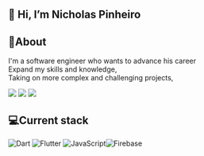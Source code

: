 ## 👋 Hi, I’m Nicholas Pinheiro

## 👤About
I'm a software engineer who wants to advance his career </br>
Expand my skills and knowledge, </br>
Taking on more complex and challenging projects, </br>
<div> 
  <a href="https://www.linkedin.com/in/nicholas-pinheiro-32b3a4247/" target="_blank"><img src="https://img.shields.io/badge/-LinkedIn-%230077B5?style=for-the-badge&logo=linkedin&logoColor=white" target="_blank"></a>
  <a href = "mailto:nicholasvpinheiron@gmail.com"><img src="https://img.shields.io/badge/-Gmail-%23333?style=for-the-badge&logo=gmail&logoColor=white" target="_blank"></a>
  <a href="https://instagram.com/nicholasvinicius_" target="_blank"><img src="https://img.shields.io/badge/-Instagram-%23E4405F?style=for-the-badge&logo=instagram&logoColor=white" target="_blank"></a>
</div>

## 💻Current stack
![Dart](https://img.shields.io/badge/dart-%230175C2.svg?style=for-the-badge&logo=dart&logoColor=white) ![Flutter](https://img.shields.io/badge/Flutter-%2302569B.svg?style=for-the-badge&logo=Flutter&logoColor=white) ![JavaScript](https://img.shields.io/badge/javascript-%23323330.svg?style=for-the-badge&logo=javascript&logoColor=%23F7DF1E)![Firebase](https://img.shields.io/badge/firebase-%23039BE5.svg?style=for-the-badge&logo=firebase)
</br>
</br>




